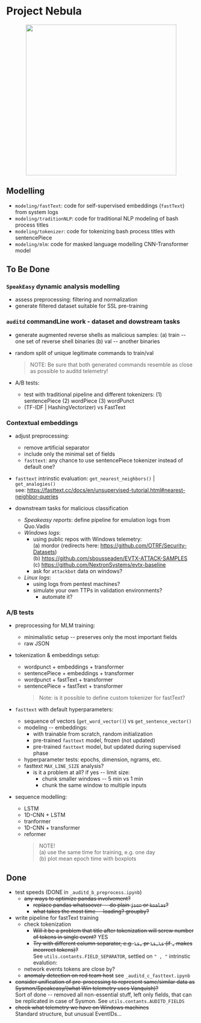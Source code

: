# Project Nebula

<!-- scaled image from web -->
<center><img src="https://cdn.eso.org/images/screen/eso1205ec.jpg" width="400"></center>

## Modelling

- `modeling/fastText`: code for self-supervised embeddings (`fastText`) from system logs
- `modeling/traditionNLP`: code for traditional NLP modeling of bash process titles
- `modeling/tokenizer`: code for tokenizing bash process titles with sentencePiece
- `modeling/mlm`: code for masked language modelling CNN-Transformer model

## To Be Done

### `SpeakEasy` dynamic analysis modelling

- assess preprocessing: filtering and normalization
- generate filtered dataset suitable for SSL pre-training

### `auditd` **commandLine** work - dataset and dowstream tasks

- generate augmented reverse shells as malicious samples: (a) train -- one set of reverse shell binaries (b) val -- another binaries
- random split of unique legitimate commands to train/val
  > NOTE: Be sure that both generated commands resemble as close as possible to auditd telemetry!

- A/B tests:
  - test with traditional pipeline and different tokenizers: (1) sentencePiece (2) wordPiece (3) wordPunct
  - (TF-IDF | HashingVectorizer) vs FastText
  
### Contextual embeddings

- adjust preprocessing:
  - remove artificial separator
  - include only the minimal set of fields
  - `fasttext`: any chance to use sentencePiece tokenizer instead of default one?

- `fasttext` intrinstic evaluation: `get_nearest_neighbors()` | `get_analogies()`  
  see: <https://fasttext.cc/docs/en/unsupervised-tutorial.html#nearest-neighbor-queries>

- downstream tasks for malicious classification
  - *Speakeasy reports*: define pipeline for emulation logs from Quo.Vadis
  - *Windows logs*:
    - using public repos with Windows telemetry:  
  (a) mordor (redirects here: <https://github.com/OTRF/Security-Datasets>)  
  (b) <https://github.com/sbousseaden/EVTX-ATTACK-SAMPLES>  
  (c) <https://github.com/NextronSystems/evtx-baseline>  
    - ask for `attackbot` data on windows?
  - *Linux logs*:
    - using logs from pentest machines?
    - simulate your own TTPs in validation environments?
      - automate it?

### A/B tests

- preprocessing for MLM training:
  - minimalistic setup -- preserves only the most important fields
  - raw JSON

- tokenization & embeddings setup:
  - wordpunct + embeddings + transformer
  - sentencePiece + embeddings + transformer
  - wordpunct + fastText + transformer
  - sentencePiece + fastText + transformer
    > Note: is it possible to define custom tokenizer for fastText?

- `fasttext` with default hyperparameters:
  - sequence of vectors (`get_word_vector()`) vs `get_sentence_vector()`
  - modeling -- embeddings:
    - with trainable from scratch, random initialization
    - pre-trained `fasttext` model, frozen (not updated)
    - pre-trained `fasttext` model, but updated during supervised phase
  - hyperparameter tests: epochs, dimension, ngrams, etc.
  - fasttext `MAX_LINE_SIZE` analysis?
    - is it a problem at all? if yes -- limit size:
      - chunk smaller windows -- 5 min vs 1 min
      - chunk the same window to multiple inputs

- sequence modelling:
  - LSTM
  - 1D-CNN + LSTM
  - tranformer
  - 1D-CNN + transformer
  - reformer
      > NOTE!  
      > (a) use the same time for training, e.g. one day  
      > (b) plot mean epoch time with boxplots

## Done

- test speeds (DONE in `_auditd_b_preprocess.ipynb`)
  - ~~any ways to optimize pandas involvement?~~
    - ~~replace pandas whatsoever -- do plain `json` or `koalas`?~~
    - ~~what takes the most time -- loading? groupby?~~
- write pipeline for fastText training
  - check tokenization
    - ~~Will it be a problem that title after tokenization will screw number of tokens in single event?~~ YES
    - ~~Try with different column separator, e.g. `\s,` pr `\s,\s` (if `,` makes incorrect tokens)?~~  
      See `utils.contants.FIELD_SEPARATOR`, settled on `" , "`
  intrinstic evalution:
  - network events tokens are close by?
  - ~~anomaly detection on red team host~~ see `_auditd_c_fasttext.ipynb`
- ~~consider unification of pre-processing to represent same/similar data as Sysmon/Speakeasy/(what Win telemetry uses Vanquish)?~~  
  Sort of done -- removed all non-essential stuff, left only fields, that can be replicated in case of Sysmon. See `utils.contants.AUDITD_FIELDS`
- ~~check what telemetry we have on Windows machines~~  
  Standard structure, but unusual EventIDs...
